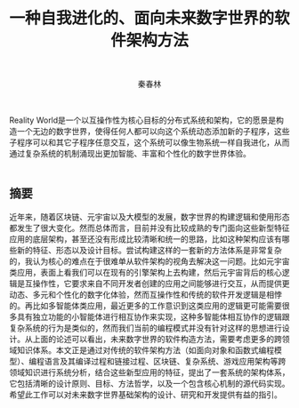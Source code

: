 <h1 align="center">一种自我进化的、面向未来数字世界的软件架构方法</h1>
<br/>

<p align="center">秦春林</p>

<br/>

Reality World是一个以互操作性为核心目标的分布式系统和架构，它的愿景是构造一个无边的数字世界，使得任何人都可以向这个系统动态添加新的子程序，这些子程序可以和其它子程序任意交互，这个系统可以像生物系统一样自我进化，从而通过复杂系统的机制涌现出更加智能、丰富和个性化的数字世界体验。<br/><br/>

## 摘要

近年来，随着区块链、元宇宙以及大模型的发展，数字世界的构建逻辑和使用形态都发生了很大变化。然而总体而言，目前并没有比较成熟的专门面向这些新型特征应用的底层架构，甚至还没有形成比较清晰和统一的思路，比如这种架构应该有哪些新的特征、形态以及设计目标。尝试构建这样的一套新的方法体系是非常复杂的，我认为核心的难点在于很难单从软件架构的视角去解决这一问题。比如元宇宙类应用，表面上看我们可以在现有的引擎架构上去构建，然后元宇宙背后的核心逻辑是互操作性，它要求来自不同开发者创建的应用之间能够进行交互，从而提供更动态、多元和个性化的数字化体验，然而互操作性和传统的软件开发逻辑是相悖的。再比如多智能体类应用，最近更多的工作意识到这类应用的逻辑更可能需要很多具有独立功能的小智能体进行相互协作来实现，这种多智能体相互协作的逻辑跟复杂系统的行为是类似的，然而我们当前的编程模式并没有针对这样的思想进行设计。从上面的论述可以看出，未来数字世界的软件构造方法，需要考虑更多的跨领域知识体系。本文正是通过对传统的软件架构方法（如面向对象和函数式编程模型）、编程语言及其编译过程和链接过程、区块链、复杂系统、游戏应用架构等跨领域知识进行系统分析，结合这些新型应用的特征，提出了一套系统的架构体系，它包括清晰的设计原则、目标、方法哲学，以及一个包含核心机制的源代码实现。希望此工作可以对未来数字世界基础架构的设计、研究和开发提供有益的指引。

